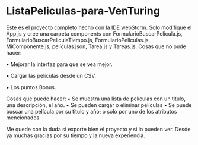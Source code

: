 # ListaPeliculas-para-VenTuring


Este es el proyecto completo hecho con la IDE webStorm. Solo modifique el App.js y cree una carpeta components con FormularioBuscarPelicula.js, FormularioBuscarPeliculaTiempo.js, FormularioPeliculas.js, MiComponente.js, películas.json, Tarea.js y Tareas.js.
Cosas que no pude hacer:

•	Mejorar la interfaz para que se vea mejor.

•	Cargar las películas desde un CSV.

•	Los puntos Bonus.

Cosas que puede hacer:
•	Se muestra una lista de películas con un titulo, una descripción, el año.
•	Se pueden cargar o eliminar películas
•	Se puede buscar una película por su titulo y año; o solo por uno de los atributos mencionados.

Me quede con la duda si exporte bien el proyecto y si lo pueden ver.
Desde ya muchas gracias por su tiempo y la nueva experiencia.
